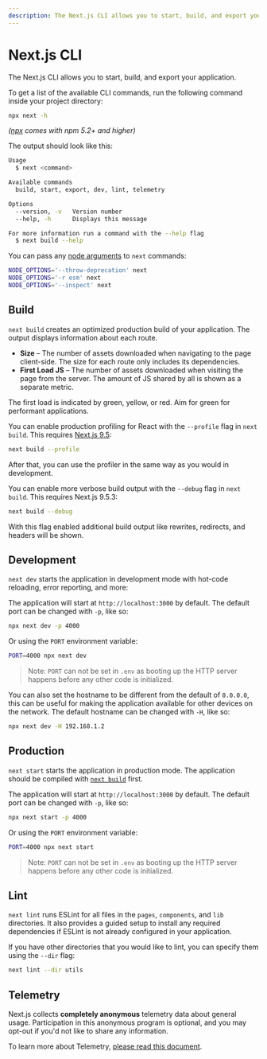 ```yaml
---
description: The Next.js CLI allows you to start, build, and export your application. Learn more about it here.
---
```


# Next.js CLI

The Next.js CLI allows you to start, build, and export your application.

To get a list of the available CLI commands, run the following command inside your project directory:

```bash
npx next -h
```

_([npx](https://medium.com/@maybekatz/introducing-npx-an-npm-package-runner-55f7d4bd282b) comes with npm 5.2+ and higher)_

The output should look like this:

```bash
Usage
  $ next <command>

Available commands
  build, start, export, dev, lint, telemetry

Options
  --version, -v   Version number
  --help, -h      Displays this message

For more information run a command with the --help flag
  $ next build --help
```

You can pass any [node arguments](https://nodejs.org/api/cli.html#cli_node_options_options) to `next` commands:

```bash
NODE_OPTIONS='--throw-deprecation' next
NODE_OPTIONS='-r esm' next
NODE_OPTIONS='--inspect' next
```

## Build

`next build` creates an optimized production build of your application. The output displays information about each route.

- **Size** – The number of assets downloaded when navigating to the page client-side. The size for each route only includes its dependencies.
- **First Load JS** – The number of assets downloaded when visiting the page from the server. The amount of JS shared by all is shown as a separate metric.

The first load is indicated by green, yellow, or red. Aim for green for performant applications.

You can enable production profiling for React with the `--profile` flag in `next build`. This requires [Next.js 9.5](https://nextjs.org/blog/next-9-5):

```bash
next build --profile
```

After that, you can use the profiler in the same way as you would in development.

You can enable more verbose build output with the `--debug` flag in `next build`. This requires Next.js 9.5.3:

```bash
next build --debug
```

With this flag enabled additional build output like rewrites, redirects, and headers will be shown.

## Development

`next dev` starts the application in development mode with hot-code reloading, error reporting, and more:

The application will start at `http://localhost:3000` by default. The default port can be changed with `-p`, like so:

```bash
npx next dev -p 4000
```

Or using the `PORT` environment variable:

```bash
PORT=4000 npx next dev
```

> Note: `PORT` can not be set in `.env` as booting up the HTTP server happens before any other code is initialized.

You can also set the hostname to be different from the default of `0.0.0.0`, this can be useful for making the application available for other devices on the network. The default hostname can be changed with `-H`, like so:

```bash
npx next dev -H 192.168.1.2
```

## Production

`next start` starts the application in production mode. The application should be compiled with [`next build`](#build) first.

The application will start at `http://localhost:3000` by default. The default port can be changed with `-p`, like so:

```bash
npx next start -p 4000
```

Or using the `PORT` environment variable:

```bash
PORT=4000 npx next start
```

> Note: `PORT` can not be set in `.env` as booting up the HTTP server happens before any other code is initialized.

## Lint

`next lint` runs ESLint for all files in the `pages`, `components`, and `lib` directories. It also
provides a guided setup to install any required dependencies if ESLint is not already configured in
your application.

If you have other directories that you would like to lint, you can specify them using the `--dir`
flag:

```bash
next lint --dir utils
```

## Telemetry

Next.js collects **completely anonymous** telemetry data about general usage.
Participation in this anonymous program is optional, and you may opt-out if you'd not like to share any information.

To learn more about Telemetry, [please read this document](https://nextjs.org/telemetry/).
